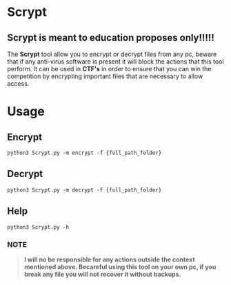 # Scrypt
## Scrypt is meant to education proposes only!!!!!

The **Scrypt** tool allow you to encrypt or decrypt files from any pc, beware that if any anti-virus software is present it will block the actions that this tool perform.
It can be used in **CTF's** in order to ensure that you can win the competition by encrypting important files that are necessary to allow access.



# Usage
## Encrypt
`python3 Scrypt.py -m encrypt -f {full_path_folder}`

## Decrypt
`python3 Scrypt.py -m decrypt -f {full_path_folder}`

## Help
`python3 Scrypt.py -h`


### NOTE
> **I will no be responsible for any actions outside the context mentioned above. Becareful using this tool on your own pc, if you break any file you will not recover it without backups.**
